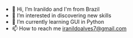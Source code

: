 - 👋 Hi, I’m Iranildo and I'm from Brazil
- 👀 I’m interested in discovering new skills
- 🌱 I’m currently learning GUI in Python
- 📫 How to reach me iranildoalves7@gmail.com

<!---
Iranildot/Iranildot is a ✨ special ✨ repository because its `README.md` (this file) appears on your GitHub profile.
You can click the Preview link to take a look at your changes.
--->
